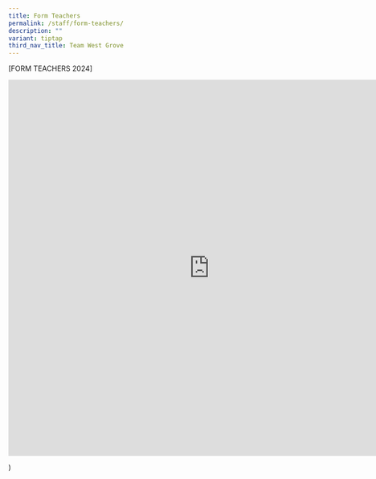 ```yaml
---
title: Form Teachers
permalink: /staff/form-teachers/
description: ""
variant: tiptap
third_nav_title: Team West Grove
---
```

<p></p>
<p>[FORM TEACHERS 2024]</p>
<div class="iframe-wrapper">
<iframe height="749" width="800" allowfullscreen="true" frameborder="0" src="https://docs.google.com/presentation/d/e/2PACX-1vTF9nEkQ0BXSwOHMG-4KkGsj_IWuIR87kOE3OFp1WuUHIpyH83DWHZteS2og3_fgw/embed?start=true&amp;loop=true&amp;delayms=3000"></iframe>
</div>
<p>)</p>